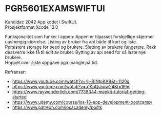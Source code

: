 # PGR5601EXAMSWIFTUI
Kandidat: 2042
App kodet i SwiftUI.  
Prosjektformat Xcode 13.0 


Funksjonalitet som funker i appen:
Appen er tilpasset forskjellige skjermer uavhengig størrelse. 
Listing av bruker fra api både til kart og liste.  
Persistent storage for seed og brukere. 
Sletting av brukere fungerere. Rakk dessverre ikke få til edit av bruker. 
Bytting av api seed for så laste nye brukere.  
Hoppet over siste oppgave pga mangle på tid. 


Refranser: 
- https://www.youtube.com/watch?v=rjHBINtpKA8&t=1120s
- https://www.youtube.com/watch?v=a1KuQs5dw24&t=195s
- https://www.raywenderlich.com/7738344-mapkit-tutorial-getting-started
- https://www.udemy.com/course/ios-13-app-development-bootcamp/
- https://www.patreon.com/iosacademy/posts

